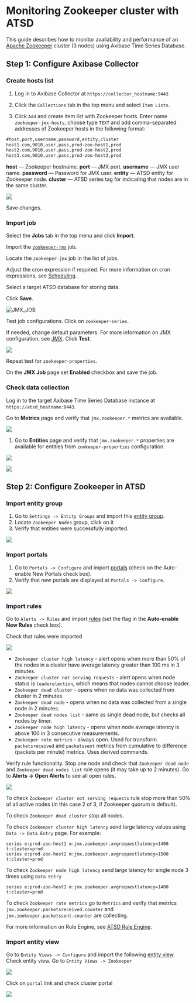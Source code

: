 # Monitoring Zookeeper cluster with ATSD

This guide describes how to monitor availability and performance of an [Apache Zookeeper](https://zookeeper.apache.org/) cluster (3 nodes) using Axibase Time Series Database.

## Step 1: Configure Axibase Collector

### Create hosts list

1) Log in to Axibase Collector at `https://collector_hostname:9443`

2) Click the `Collections` tab in the top menu and select `Item Lists`.

3) Click `Add` and create item list with Zookeeper hosts.
Enter name `zookeeper-jmx-hosts`, choose type `TEXT` and add comma-separated addresses of Zookeeper hosts in the following format:

```txt
#host,port,username,password,entity,cluster
host1.com,9010,user,pass,prod-zoo-host1,prod
host2.com,9010,user,pass,prod-zoo-host2,prod
host3.com,9010,user,pass,prod-zoo-host3,prod
```

   **host** — Zookeeper hostname.
   **port** — JMX port.
   **username** — JMX user name.
   **password** — Password for JMX user.
   **entity** — ATSD entity for Zookeeper node.
   **cluster** — ATSD series tag for indicating that nodes are in the same cluster.

![](./images/items_list_config.png)

Save changes.

### Import job

Select the **Jobs** tab in the top menu and click **Import**.

Import the [`zookeeper-jmx`](resources/jobs.xml) job.

Locate the `zookeeper-jmx` job in the list of jobs.

Adjust the cron expression if required. For more information on cron expressions, see [Scheduling](https://github.com/axibase/axibase-collector/blob/master/scheduling.md).

Select a target ATSD database for storing data.

Click **Save**.

![JMX_JOB](./images/jmx_job_configuration.png)

Test job configurations. Click on `zookeeper-series`.

If needed, change default parameters.
For more information on JMX configuration, see [JMX](https://github.com/axibase/axibase-collector/blob/master/jobs/jmx.md). Click **Test**.

![](./images/jmx_job_series_config.png)

Repeat test for `zookeeper-properties`.

On the **JMX Job** page set **Enabled** checkbox and save the job.

### Check data collection

Log in to the target Axibase Time Series Database instance at `https://atsd_hostname:8443`.

Go to **Metrics** page and verify that `jmx.zookeeper.*` metrics are available.

![](./images/metrics_collection_verification.png)

1. Go to **Entities** page and verify that `jmx.zookeeper.*` properties are available for entities from `zookeeper-properties` configuration.

![](./images/entities_collection_verification.png)

![](./images/properties_collection_verification.png)

## Step 2: Configure Zookeeper in ATSD

### Import entity group

1. Go to `Settings -> Entity Groups` and import this [entity group](resources/groups.xml).
1. Locate `Zookeeper Nodes` group, click on it
1. Verify that entities were successfully imported.

![](./images/entity_group_check.png)

### Import portals

1. Go to `Portals -> Configure` and import [portals](resources/portal-configs.xml) (check on the Auto-enable New Portals check box).
2. Verify that new portals are displayed at `Portals -> Configure`.

![](./images/test_portals.png)

### Import rules

Go to `Alerts -> Rules` and import [rules](resources/rules.xml) (set the flag in the **Auto-enable New Rules** check box).

Check that rules were imported

![](./images/rules_list.png)

* `Zookeeper cluster high latency` - alert opens when more than 50% of the nodes in a cluster have average latency greater than 100 ms in 3 minutes.
* `Zookeeper cluster not serving requests` - alert opens when node status is `leaderelection`, which means that nodes cannot choose leader.
* `Zookeeper dead cluster` - opens when no data was collected from cluster in 2 minutes.
* `Zookeeper dead node` - opens when no data was collected from a single node in 2 minutes.
* `Zookeeper dead nodes list` - same as single dead node, but checks all nodes by timer.
* `Zookeeper node high latency` - opens when node average latency is above 100 in 3 consecutive measurements.
* `Zookeeper rate metrics` - always open. Used for transform `packetsreceived` and `packetssent` metrics from cumulative to difference (packets per minute) metrics. Uses derived commands.

Verify rule functionality. Stop one node and check that `Zookeeper dead node` and `Zookeeper dead nodes list` rule opens (it may take up to 2 minutes). Go to **Alerts -> Open Alerts** to see all open rules.

![](./images/rule_dead_node_test.png)

To check `Zookeeper cluster not serving requests` rule stop more than 50% of all active nodes (in this case 2 of 3, if Zookeeper quorum is default).

To check `Zookeeper dead cluster` stop all nodes.

To check `Zookeeper cluster high latency` send large latency values using `Data -> Data Entry` page. For example:

```ls
series e:prod-zoo-host1 m:jmx.zookeeper.avgrequestlatency=1400 t:cluster=prod
series e:prod-zoo-host2 m:jmx.zookeeper.avgrequestlatency=1500 t:cluster=prod
```

To check `Zookeeper node high latency` send large latency for single node 3 times using `Data Entry`

```ls
series e:prod-zoo-host1 m:jmx.zookeeper.avgrequestlatency=1400 t:cluster=prod
```

To check `Zookeeper rate metrics` go to `Metrics` and verify that metrics `jmx.zookeeper.packetsreceived.counter` and `jmx.zookeeper.packetssent.counter` are collecting.

For more information on Rule Engine, see [ATSD Rule Engine](https://github.com/axibase/atsd/tree/master/rule-engine).

### Import entity view

Go to `Entity Views -> Configure` and import the following [entity view](resources/entity-views.xml).
Check entity view. Go to `Entity Views -> Zookeeper`

![](./images/entity_view.png)

Click on `portal` link and check cluster portal

![](./images/cluster_portal.png)
